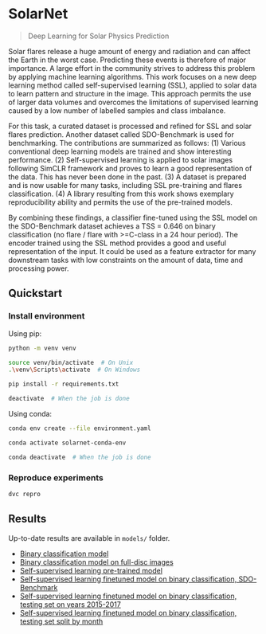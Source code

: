 # SolarNet

> Deep Learning for Solar Physics Prediction

Solar flares release a huge amount of energy and radiation and can affect the Earth in the worst case. Predicting these events is therefore of major importance.
A large effort in the community strives to address this problem by applying machine learning algorithms. This work focuses on a new deep learning method called self-supervised learning (SSL), applied to solar data to learn pattern and structure in the image. This approach permits the use of larger data volumes and overcomes the limitations of supervised learning caused by a low number of labelled samples and class imbalance.

For this task, a curated dataset is processed and refined for SSL and solar flares prediction. Another dataset called SDO-Benchmark is used for benchmarking.
The contributions are summarized as follows: (1) Various conventional deep learning models are trained and show interesting performance. (2) Self-supervised learning is applied to solar images following SimCLR framework and proves to learn a good representation of the data. This has never been done in the past. (3) A dataset is prepared and is now usable for many tasks, including SSL pre-training and flares classification. (4) A library resulting from this work shows exemplary reproducibility ability and permits the use of the pre-trained models.

By combining these findings, a classifier fine-tuned using the SSL model on the SDO-Benchmark dataset achieves a TSS = 0.646 on binary classification (no flare / flare with >=C-class in a 24 hour period). The encoder trained using the SSL method provides a good and useful representation of the input. It could be used as a feature extractor for many downstream tasks with low constraints on the amount of data, time and processing power.

## Quickstart

### Install environment

Using pip:

```sh
python -m venv venv

source venv/bin/activate  # On Unix
.\venv\Scripts\activate  # On Windows

pip install -r requirements.txt

deactivate  # When the job is done
```

Using conda:

```sh
conda env create --file environment.yaml

conda activate solarnet-conda-env

conda deactivate  # When the job is done
```

### Reproduce experiments

```sh
dvc repro
```

## Results

Up-to-date results are available in `models/` folder.

- [Binary classification model](models/baseline_binary_sdobenchmark/report.md)
- [Binary classification model on full-disc images](models/baseline_binary_sdodataset/report.md)
- [Self-supervised learning pre-trained model](models/ssl_bz/report.md)
- [Self-supervised learning finetuned model on binary classification, SDO-Benchmark](models/ssl_bz_ft_sdobenchmark/report.md)
- [Self-supervised learning finetuned model on binary classification, testing set on years 2015-2017](models/ssl_bz_ft_sdodataset/report.md)
- [Self-supervised learning finetuned model on binary classification, testing set split by month](models/ssl_bz_ft_sdodataset_month/report.md)
